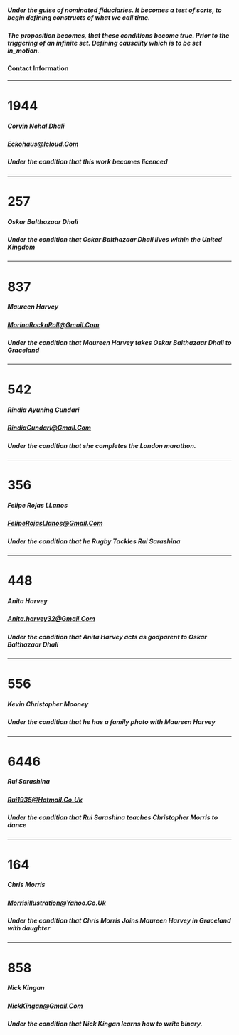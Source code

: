 
##### Under the guise of nominated fiduciaries. It becomes a test of sorts, to begin defining constructs of what we call time. 
##### The proposition becomes, that these conditions become true. Prior to the triggering of an infinite set. Defining causality which is to be set in_motion.


#### Contact Information 
---
# 1944
##### Corvin Nehal Dhali
##### Eckohaus@Icloud.Com
##### Under the condition that this work becomes licenced

---
# 257
##### Oskar Balthazaar Dhali
##### Under the condition that Oskar Balthazaar Dhali lives within the United Kingdom

---
# 837
##### Maureen Harvey
##### MorinaRocknRoll@Gmail.Com
##### Under the condition that Maureen Harvey takes Oskar Balthazaar Dhali to Graceland

---
# 542
##### Rindia Ayuning Cundari
##### RindiaCundari@Gmail.Com
##### Under the condition that she completes the London marathon.

---
# 356
##### Felipe Rojas LLanos
##### FelipeRojasLlanos@Gmail.Com
##### Under the condition that he Rugby Tackles Rui Sarashina 


---
# 448
##### Anita Harvey
##### Anita.harvey32@Gmail.Com
##### Under the condition that Anita Harvey acts as godparent to Oskar Balthazaar Dhali

---

# 556
##### Kevin Christopher Mooney
##### Under the condition that he has a family photo with Maureen Harvey

---
# 6446
##### Rui Sarashina
##### Rui1935@Hotmail.Co.Uk
##### Under the condition that Rui Sarashina teaches Christopher Morris to dance

---
# 164
##### Chris Morris 
##### Morrisillustration@Yahoo.Co.Uk
##### Under the condition that Chris Morris Joins Maureen Harvey in Graceland with daughter

---
# 858
##### Nick Kingan
##### NickKingan@Gmail.Com
##### Under the condition that Nick Kingan learns how to write binary.

